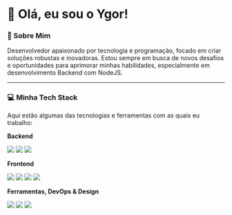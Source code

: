 # 👋 Olá, eu sou o Ygor!

### 🚀 Sobre Mim
Desenvolvedor apaixonado por tecnologia e programação, focado em criar soluções robustas e inovadoras. Estou sempre em busca de novos desafios e oportunidades para aprimorar minhas habilidades, especialmente em desenvolvimento Backend com NodeJS.

---

### 💻 Minha Tech Stack

Aqui estão algumas das tecnologias e ferramentas com as quais eu trabalho:

**Backend**
<p>
<!--   <img src="https://img.shields.io/badge/-Java-007396?style=for-the-badge&logo=java&logoColor=white" />
  <img src="https://img.shields.io/badge/-Spring-6DB33F?style=for-the-badge&logo=spring&logoColor=white" /> -->
  <img src="https://img.shields.io/badge/-Node.js-339933?style=for-the-badge&logo=node.js&logoColor=white" />
  <img src="https://img.shields.io/badge/-TypeScript-3178C6?style=for-the-badge&logo=typescript&logoColor=white" />
  <img src="https://img.shields.io/badge/-Python-3776AB?style=for-the-badge&logo=python&logoColor=white" />
</p>

**Frontend**
<p>
  <img src="https://img.shields.io/badge/-HTML5-E34F26?style=for-the-badge&logo=html5&logoColor=white" />
  <img src="https://img.shields.io/badge/-CSS3-1572B6?style=for-the-badge&logo=css3&logoColor=white" />
  <img src="https://img.shields.io/badge/-JavaScript-F7DF1E?style=for-the-badge&logo=javascript&logoColor=black" />
  <img src="https://img.shields.io/badge/-React-1572B6?style=for-the-badge&logo=react&logoColor=white" />

</p>

**Ferramentas, DevOps & Design**
<p>
  <img src="https://img.shields.io/badge/-Docker-2496ED?style=for-the-badge&logo=docker&logoColor=white" />
  <img src="https://img.shields.io/badge/-Figma-F24E1E?style=for-the-badge&logo=figma&logoColor=white" />
  <img src="https://img.shields.io/badge/-Git-F05032?style=for-the-badge&logo=git&logoColor=white" />
</p>

